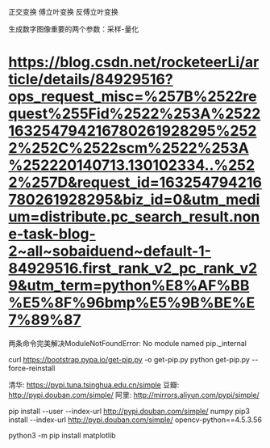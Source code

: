 正交变换
傅立叶变换
反傅立叶变换


生成数字图像重要的两个参数：采样-量化


# https://blog.csdn.net/rocketeerLi/article/details/84929516?ops_request_misc=%257B%2522request%255Fid%2522%253A%2522163254794216780261928295%2522%252C%2522scm%2522%253A%252220140713.130102334..%2522%257D&request_id=163254794216780261928295&biz_id=0&utm_medium=distribute.pc_search_result.none-task-blog-2~all~sobaiduend~default-1-84929516.first_rank_v2_pc_rank_v29&utm_term=python%E8%AF%BB%E5%8F%96bmp%E5%9B%BE%E7%89%87





两条命令完美解决ModuleNotFoundError: No module named pip._internal

curl https://bootstrap.pypa.io/get-pip.py -o get-pip.py
python get-pip.py --force-reinstall



清华: https://pypi.tuna.tsinghua.edu.cn/simple
豆瓣: http://pypi.douban.com/simple/
阿里: http://mirrors.aliyun.com/pypi/simple/



pip install --user --index-url http://pypi.douban.com/simple/ numpy
pip3 install --index-url http://pypi.douban.com/simple/ opencv-python==4.5.3.56
 
python3 -m pip install matplotlib